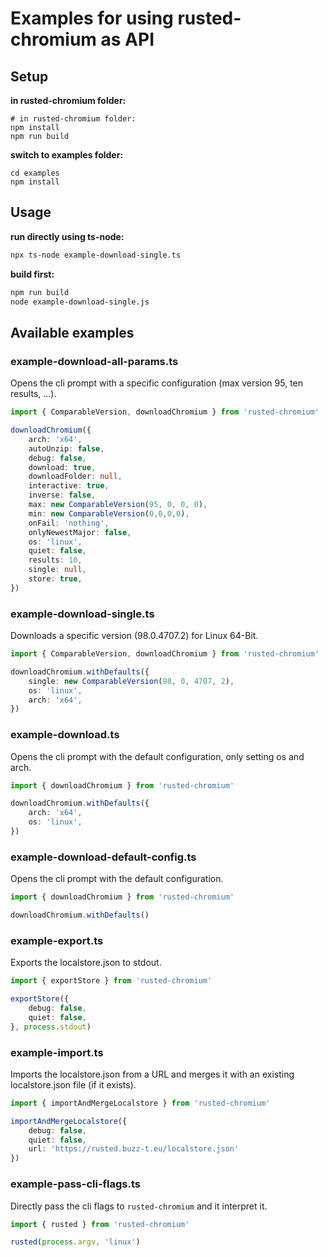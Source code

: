 # Examples for using rusted-chromium as API

## Setup

**in rusted-chromium folder:**
```
# in rusted-chromium folder:
npm install
npm run build
```

**switch to examples folder:**
```
cd examples
npm install
```

## Usage

**run directly using ts-node:**
```bash
npx ts-node example-download-single.ts
```

**build first:**
```bash
npm run build
node example-download-single.js
```

## Available examples

### example-download-all-params.ts
Opens the cli prompt with a specific configuration (max version 95, ten results, ...).
```ts
import { ComparableVersion, downloadChromium } from 'rusted-chromium'

downloadChromium({
    arch: 'x64',
    autoUnzip: false,
    debug: false,
    download: true,
    downloadFolder: null,
    interactive: true,
    inverse: false,
    max: new ComparableVersion(95, 0, 0, 0),
    min: new ComparableVersion(0,0,0,0),
    onFail: 'nothing',
    onlyNewestMajor: false,
    os: 'linux',
    quiet: false,
    results: 10,
    single: null,
    store: true,
})

```

### example-download-single.ts

Downloads a specific version (98.0.4707.2) for Linux 64-Bit.

```ts
import { ComparableVersion, downloadChromium } from 'rusted-chromium'

downloadChromium.withDefaults({
    single: new ComparableVersion(98, 0, 4707, 2),
    os: 'linux',
    arch: 'x64',
})

```

### example-download.ts
Opens the cli prompt with the default configuration, only setting os and arch.
```ts
import { downloadChromium } from 'rusted-chromium'

downloadChromium.withDefaults({
    arch: 'x64',
    os: 'linux',
})

```

### example-download-default-config.ts
Opens the cli prompt with the default configuration.
```ts
import { downloadChromium } from 'rusted-chromium'

downloadChromium.withDefaults()

```

### example-export.ts
Exports the localstore.json to stdout.
```ts
import { exportStore } from 'rusted-chromium'

exportStore({
    debug: false,
    quiet: false,
}, process.stdout)
```

### example-import.ts
Imports the localstore.json from a URL and merges it with an existing localstore.json file (if it exists).
```ts
import { importAndMergeLocalstore } from 'rusted-chromium'

importAndMergeLocalstore({
    debug: false,
    quiet: false,
    url: 'https://rusted.buzz-t.eu/localstore.json'
})
```

### example-pass-cli-flags.ts
Directly pass the cli flags to `rusted-chromium` and it interpret it. 
```ts
import { rusted } from 'rusted-chromium'

rusted(process.argv, 'linux')
```